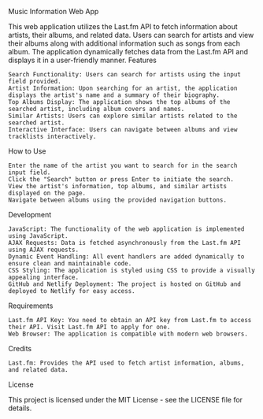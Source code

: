 Music Information Web App

This web application utilizes the Last.fm API to fetch information about artists, their albums, and related data. Users can search for artists and view their albums along with additional information such as songs from each album. The application dynamically fetches data from the Last.fm API and displays it in a user-friendly manner.
Features

    Search Functionality: Users can search for artists using the input field provided.
    Artist Information: Upon searching for an artist, the application displays the artist's name and a summary of their biography.
    Top Albums Display: The application shows the top albums of the searched artist, including album covers and names.
    Similar Artists: Users can explore similar artists related to the searched artist.
    Interactive Interface: Users can navigate between albums and view tracklists interactively.

How to Use

    Enter the name of the artist you want to search for in the search input field.
    Click the "Search" button or press Enter to initiate the search.
    View the artist's information, top albums, and similar artists displayed on the page.
    Navigate between albums using the provided navigation buttons.

Development

    JavaScript: The functionality of the web application is implemented using JavaScript.
    AJAX Requests: Data is fetched asynchronously from the Last.fm API using AJAX requests.
    Dynamic Event Handling: All event handlers are added dynamically to ensure clean and maintainable code.
    CSS Styling: The application is styled using CSS to provide a visually appealing interface.
    GitHub and Netlify Deployment: The project is hosted on GitHub and deployed to Netlify for easy access.

Requirements

    Last.fm API Key: You need to obtain an API key from Last.fm to access their API. Visit Last.fm API to apply for one.
    Web Browser: The application is compatible with modern web browsers.

Credits

    Last.fm: Provides the API used to fetch artist information, albums, and related data.
    
License

This project is licensed under the MIT License - see the LICENSE file for details.
